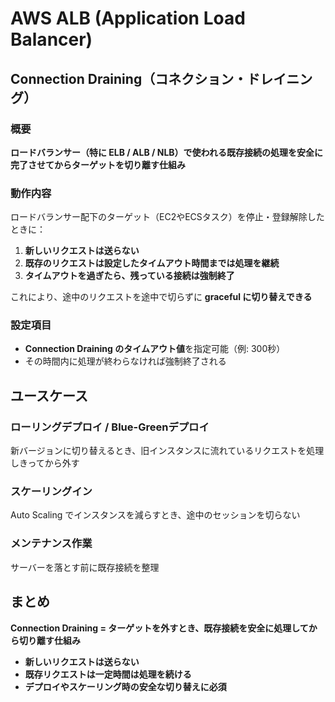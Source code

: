 # AWS ALB (Application Load Balancer)

## Connection Draining（コネクション・ドレイニング）

### 概要

**ロードバランサー（特に ELB / ALB / NLB）で使われる既存接続の処理を安全に完了させてからターゲットを切り離す仕組み**

### 動作内容

ロードバランサー配下のターゲット（EC2やECSタスク）を停止・登録解除したときに：

1. **新しいリクエストは送らない**
2. **既存のリクエストは設定したタイムアウト時間までは処理を継続**
3. **タイムアウトを過ぎたら、残っている接続は強制終了**

これにより、途中のリクエストを途中で切らずに **graceful に切り替えできる**

### 設定項目

- **Connection Draining のタイムアウト値**を指定可能（例: 300秒）
- その時間内に処理が終わらなければ強制終了される

## ユースケース

### ローリングデプロイ / Blue-Greenデプロイ
新バージョンに切り替えるとき、旧インスタンスに流れているリクエストを処理しきってから外す

### スケーリングイン
Auto Scaling でインスタンスを減らすとき、途中のセッションを切らない

### メンテナンス作業
サーバーを落とす前に既存接続を整理

## まとめ

**Connection Draining = ターゲットを外すとき、既存接続を安全に処理してから切り離す仕組み**

- **新しいリクエストは送らない**
- **既存リクエストは一定時間は処理を続ける**
- **デプロイやスケーリング時の安全な切り替えに必須**